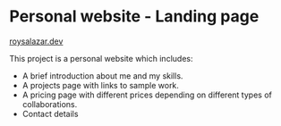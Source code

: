 # Personal website - Landing page
[roysalazar.dev](http://3.76.1.136/) 

This project is a personal website which includes:
- A brief introduction about me and my skills.
- A projects page with links to sample work.
- A pricing page with different prices depending on different types of collaborations.
- Contact details